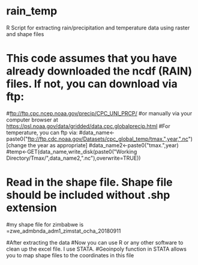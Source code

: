 # rain_temp
R Script for extracting rain/precipitation and temperature data using raster and shape files
# This code assumes that you have already downloaded the ncdf (RAIN) files. If not, you can download via ftp:
#ftp://ftp.cpc.ncep.noaa.gov/precip/CPC_UNI_PRCP/
#or manually via your computer browser at https://psl.noaa.gov/data/gridded/data.cpc.globalprecip.html
#For temperature, you can ftp via:
#data_name<-paste0("ftp://ftp.cdc.noaa.gov/Datasets/cpc_global_temp/tmax.",year,".nc") [change the year as appropriate]
#data_name2<-paste0("tmax.",year)
#temp<-GET(data_name,write_disk(paste0("Working Directory/Tmax/",data_name2,".nc"),overwrite=TRUE))
# Read in the shape file. Shape file should be included without .shp extension
#my shape file for zimbabwe is =zwe_admbnda_adm1_zimstat_ocha_20180911

#After extracting the data
#Now you can use R or any other software to clean up the excel file. I use STATA. 
#Geoinpoly function in STATA allows you to map shape files to the coordinates in this file
